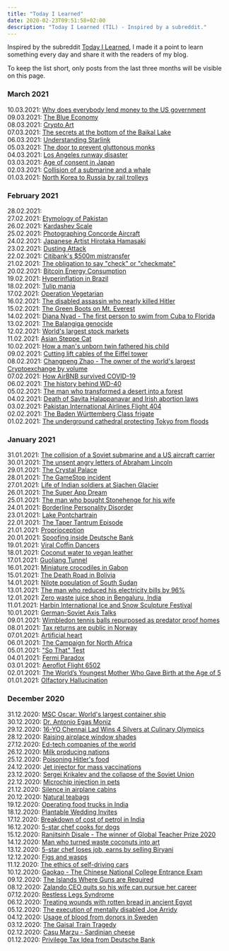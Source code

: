```yaml
---
title: "Today I Learned"
date: 2020-02-23T09:51:58+02:00
description: "Today I Learned (TIL) - Inspired by a subreddit."
---
```


Inspired by the subreddit [Today I Learned](https://www.reddit.com/r/todayilearned/), I made it a point to learn something every day and share it with the readers of my blog.

To keep the list short, only posts from the last three months will be visible on this page.

### March 2021

10.03.2021: <a href = "https://finshots.in/archive/why-does-everybody-lend-money-to-the-us-government/" target = "_blank">Why does everybody lend money to the US government</a><br>
09.03.2021: <a href = "https://finshots.in/archive/the-blue-economy-explained/" target = "_blank">The Blue Economy</a><br>
08.03.2021: <a href = "https://finshots.in/archive/the-mesmerising-world-of-crypto-art/" target = "_blank">Crypto Art</a><br>
07.03.2021: <a href = "https://historyofyesterday.com/the-secrets-at-the-bottom-of-the-deepest-lake-in-the-world-eb6a1333f95f" target = "_blank">The secrets at the bottom of the Baikal Lake</a><br>
06.03.2021: <a href = "https://finshots.in/archive/understanding-starlink/" target = "_blank">Understanding Starlink</a><br>
05.03.2021: <a href = "https://qr.ae/pNLycr" target = "_blank">The door to prevent gluttonous monks</a><br>
04.03.2021: <a href = "https://en.wikipedia.org/wiki/Los_Angeles_runway_disaster" target = "_blank">Los Angeles runway disaster</a><br>
03.03.2021: <a href = "https://historyofyesterday.com/why-is-the-age-of-consent-in-japan-only-13-year-old-e4363d0ea679" target = "_blank">Age of consent in Japan</a><br>
02.03.2021: <a href = "https://qr.ae/pNdTwV" target = "_blank">Collision of a submarine and a whale</a><br>
01.03.2021: <a href = "https://qr.ae/pNdT5Q" target = "_blank">North Korea to Russia by rail trolleys</a><br>

### February 2021

28.02.2021: <a href = "https://www.indiatoday.in/newsmo/video/-sonam-wangchuk-s-gift-to-indian-army-all-you-need-to-know-about-solar-heated-tent-1773848-2021-02-28" target = "_blank"></a><br>
27.02.2021: <a href = "https://qr.ae/pNdTuF" target = "_blank">Etymology of Pakistan</a><br>
26.02.2021: <a href = "https://en.wikipedia.org/wiki/Kardashev_scale" target = "_blank">Kardashev Scale</a><br>
25.02.2021: <a href = "https://qr.ae/pNdTKL" target = "_blank">Photographing Concorde Aircraft</a><br>
24.02.2021: <a href = "https://qr.ae/pNjJdY" target = "_blank">Japanese Artist Hirotaka Hamasaki</a><br>
23.02.2021: <a href = "https://crypto-corner.com/2020/04/28/dusting-attacks-explained/" target = "_blank">Dusting Attack</a><br>
22.02.2021: <a href = "https://entrepreneurshandbook.co/citibanks-500-million-mis-transfer-can-t-be-undone-per-courts-e5f267ec8c09" target = "_blank">Citibank's $500m mistransfer</a><br>
21.02.2021: <a href = "https://qr.ae/pNj2xV" target = "_blank">The obligation to say "check" or "checkmate"</a><br>
20.02.2021: <a href = "https://digiconomist.net/bitcoin-energy-consumption" target = "_blank">Bitcoin Energy Consumption</a><br>
19.02.2021: <a href = "https://en.wikipedia.org/wiki/Hyperinflation_in_Brazil" target = "_blank">Hyperinflation in Brazil</a><br>
18.02.2021: <a href = "https://en.wikipedia.org/wiki/Tulip_mania" target = "_blank">Tulip mania</a><br> 
17.02.2021: <a href = "https://medium.com/history-of-yesterday/why-winston-churchill-stopped-operation-vegetarian-e1c0a2176f04" target = "_blank">Operation Vegetarian</a><br>
16.02.2021: <a href = "https://medium.com/history-of-yesterday/the-disabled-assassin-who-nearly-killed-hitler-7fc527642ea4" target = "_blank">The disabled assassin who nearly killed Hitler</a><br>
15.02.2021: <a href = "https://qr.ae/pNBgUs" target = "_blank">The Green Boots on Mt. Everest</a><br>
14.02.2021: <a href = "https://en.wikipedia.org/wiki/Diana_Nyad" target = "_blank">Diana Nyad - The first person to swim from Cuba to Florida</a><br>
13.02.2021: <a href = "https://medium.com/history-of-yesterday/filipino-holocaust-in-the-hands-of-the-americans-6457a9647d2e" target = "_blank">The Balangiga genocide</a><br>
12.02.2021: <a href = "https://finshots.in/infographic/indias-stock-market-is-now-the-7th-largest-globally/" target = "_blank">World's largest stock markets</a><br>
11.02.2021: <a href = "https://qr.ae/pNB4N5" target = "_blank">Asian Steppe Cat</a><br> 
10.02.2021: <a href = "https://time.com/4091210/chimera-twins/" target = "_blank">How a man's unborn twin fathered his child</a><br>
09.02.2021: <a href = "https://qr.ae/pNB41U" target = "_blank">Cutting lift cables of the Eiffel tower</a><br>
08.02.2021: <a href = "https://en.wikipedia.org/wiki/Changpeng_Zhao" target = "_blank">Changpeng Zhao - The owner of the world's largest Cryptoexchange by volume</a><br>
07.02.2021: <a href = "https://finshots.in/markets/how-airbnb-survived-covid/" target = "_blank">How AirBNB survived COVID-19</a><br>
06.02.2021: <a href = "https://medium.com/knowledge-stew/what-does-wd-40-stand-for-b884a91e8923" target = "_blank">The history behind WD-40</a><br>
05.02.2021: <a href = "https://medium.com/history-of-yesterday/the-man-who-transformed-the-desert-into-a-forest-by-planting-trees-for-40-years-f5f1d244f0f4" target = "_blank">The man who transformed a desert into a forest</a><br>
04.02.2021: <a href = "https://en.wikipedia.org/wiki/Death_of_Savita_Halappanavar" target = "_blank">Death of Savita Halappanavar and Irish abortion laws</a><br>
03.02.2021: <a href = "https://medium.com/lessons-from-history/the-airplane-that-never-landed-1319af652010" target = "_blank">Pakistan International Airlines Flight 404</a><br>
02.02.2021: <a href = "https://qr.ae/pNzc0A" target = "_blank">The Baden Württemberg Class frigate</a><br>
01.02.2021: <a href = "https://www.bbc.com/future/article/20181129-the-underground-cathedral-protecting-tokyo-from-floods" target = "_blank">The underground cathedral protecting Tokyo from floods</a><br>

### January 2021

31.01.2021: <a href = "https://qr.ae/pNzccu" target = "_blank">The collision of a Soviet submarine and a US aircraft carrier</a><br>
30.01.2021: <a href = "https://qr.ae/pNzcZT" target = "_blank">The unsent angry letters of Abraham Lincoln</a><br>
29.01.2021: <a href = "https://en.wikipedia.org/wiki/The_Crystal_Palace" target = "_blank">The Crystal Palace</a><br>
28.01.2021: <a href = "https://screenrant.com/gamestop-gme-stock-price-robinhood-short-squeeze-lawsuit/" target = "_blank">The GameStop incident</a><br>
27.01.2021: <a href = "https://qr.ae/pNzc9L" target = "_blank">Life of Indian soldiers at Siachen Glacier</a><br>
26.01.2021: <a href = "https://finshots.in/archive/the-super-app-dream/" target = "_blank">The Super App Dream</a><br>
25.01.2021: <a href = "https://medium.com/history-of-yesterday/the-man-who-bought-stonehenge-for-his-wife-4299ac73a506" target = "_blank">The man who bought Stonehenge for his wife</a><br>
24.01.2021: <a href = "https://en.wikipedia.org/wiki/Borderline_personality_disorder" target = "_blank">Borderline Personality Disorder</a><br>
23.01.2021: <a href = "https://en.wikipedia.org/wiki/Lake_Pontchartrain" target = "_blank">Lake Pontchartrain</a><br>
22.01.2021: <a href = "https://finshots.in/archive/what-is-the-taper-tantrum-episode/" target = "_blank">The Taper Tantrum Episode</a><br>
21.01.2021: <a href = "https://qr.ae/pNl1c1" target = "_blank">Proprioception</a><br>
20.01.2021: <a href = "https://finshots.in/archive/spoofing-inside-deutsche-bank/" target = "_blank">Spoofing inside Deutsche Bank</a><br>
19.01.2021: <a href = "https://www.youtube.com/watch?v=Pt1uw9hTxmA&ab_channel=DrewBinsky" target = "_blank">Viral Coffin Dancers</a><br>
18.01.2021: <a href = "https://www.thebetterindia.com/247050/sustainable-startup-innovation-coconut-water-vegan-leather-eco-friendly-peta-kerala-ros174/" target = "_blank">Coconut water to vegan leather</a><br>
17.01.2021: <a href = "https://en.wikipedia.org/wiki/Guoliang_Tunnel" target = "_blank">Guoliang Tunnel</a><br>
16.01.2021: <a href = "https://qr.ae/pNm47p" target = "_blank">Miniature crocodiles in Gabon</a><br>
15.01.2021: <a href = "https://en.wikipedia.org/wiki/Yungas_Road" target = "_blank">The Death Road in Bolivia</a><br>
14.01.2021: <a href = "https://qr.ae/pNmPLm" target = "_blank">Nilote population of South Sudan</a><br>
13.01.2021: <a href = "https://www.thebetterindia.com/246687/solar-power-electric-vehicle-cost-set-up-how-to-kerala-renewable-energy-solar-kart-him16/" target = "_blank">The man who reduced his electricity bills by 96%</a><br>
12.01.2021: <a href = "https://www.quora.com/What-has-made-you-smile-recently/answer/Ankur-N-Gandhi?ch=99&share=a99738f8&srid=O2FL" target = "_blank">Zero waste juice shop in Bengaluru, India</a><br> 
11.01.2021: <a href = "https://en.wikipedia.org/wiki/Harbin_International_Ice_and_Snow_Sculpture_Festival" target = "_blank">Harbin International Ice and Snow Sculpture Festival</a><br>
10.01.2021: <a href = "https://en.wikipedia.org/wiki/German%E2%80%93Soviet_Axis_talks" target = "_blank">German-Soviet Axis Talks</a><br>
09.01.2021: <a href = "https://qr.ae/pNxZ3r" target = "_blank">Wimbledon tennis balls repurposed as predator proof homes</a><br>
08.01.2021: <a href = "https://www.forbes.com/sites/davidnikel/2020/09/04/in-norway-tax-returns-are-a-matter-of-public-record/" target = "_blank">Tax returns are public in Norway</a><br>
07.01.2021: <a href = "https://www.bloomberg.com/news/articles/2020-12-24/france-s-carmat-soars-as-artificial-heart-hopes-become-reality" target = "_blank">Artificial heart</a><br>
06.01.2021: <a href = "https://en.wikipedia.org/wiki/The_Campaign_for_North_Africa" target = "_blank">The Campaign for North Africa</a><br>
05.01.2021: <a href = "https://qr.ae/pNVl7l" target = "_blank">"So That" Test</a><br>
04.01.2021: <a href = "https://en.wikipedia.org/wiki/Fermi_paradox" target = "_blank">Fermi Paradox</a><br>
03.01.2021: <a href = "https://en.wikipedia.org/wiki/Aeroflot_Flight_6502" target = "_blank">Aeroflot Flight 6502</a><br>
02.01.2021: <a href = "https://medium.com/history-of-yesterday/the-worlds-youngest-mother-who-gave-birth-at-the-age-of-5-fea0678c3e9d" target = "_blank">The World’s Youngest Mother Who Gave Birth at the Age of 5</a><br>
01.01.2021: <a href = "https://en.wikipedia.org/wiki/Phantosmia" target = "_blank">Olfactory Hallucination</a><br>

### December 2020

31.12.2020: <a href = "https://en.wikipedia.org/wiki/MSC_Oscar" target = "_blank">MSC Oscar: World's largest container ship</a><br>
30.12.2020: <a href = "https://qr.ae/pNJ4qH" target = "_blank">Dr. Antonio Egas Moniz</a><br>
29.12.2020: <a href = "https://www.thebetterindia.com/246141/yeshwanth-culinary-olympics-germany-stuttgart-competition-fruit-vegetable-carving-chef-food-young-achiever-vid01/" target = "_blank">16-YO Chennai Lad Wins 4 Silvers at Culinary Olympics</a><br>
28.12.2020: <a href = "https://www.lonelyplanet.com/articles/why-raise-airplane-window-shades" target = "_blank">Raising airplace window shades</a><br>
27.12.2020: <a href = "https://finshots.in/infographic/is-india-leading-the-ed-tech-revolution/" target = "_blank">Ed-tech companies of the world</a><br>
26.12.2020: <a href = "https://finshots.in/infographic/india-leads-the-world-in-milk-production/" target = "_blank">Milk producing nations</a><br>
25.12.2020: <a href = "https://qr.ae/pNSUBJ" target = "_blank">Poisoning Hitler's food</a><br>
24.12.2020: <a href = "https://en.wikipedia.org/wiki/Jet_injector" target = "_blank">Jet injector for mass vaccinations</a><br>
23.12.2020: <a href = "https://qr.ae/pNSU3I" target = "_blank">Sergei Krikalev and the collapse of the Soviet Union</a><br>
22.12.2020: <a href = "https://qr.ae/pNSU6u" target = "_blank">Microchip injection in pets</a><br>
21.12.2020: <a href = "https://qr.ae/pNSUzd" target = "_blank">Silence in airplane cabins</a><br>
20.12.2020: <a href = "https://www.thebetterindia.com/245802/assam-startup-woolah-biodegradable-tea-bags-natural-leaves-farmers-eco-friendly-innovation-india-gop94/" target = "_blank">Natural teabags</a><br>
19.12.2020: <a href = "https://www.thebetterindia.com/243328/how-to-start-food-truck-license-permits-vehicle-cuisine-business-profits-india-gop94/" target = "_blank">Operating food trucks in India</a><br>
18.12.2020: <a href = "https://www.thebetterindia.com/243036/railway-officer-ecofriendly-wedding-plantable-sustainable-commissioner-irts-environment-anj135/" target = "_blank">Plantable Wedding Invites</a><br>
17.12.2020: <a href = "https://finshots.in/infographic/breaking-down-the-cost-of-a-litre-of-petrol/" target = "_blank">Breakdown of cost of petrol in India</a><br>
16.12.2020: <a href = "https://www.thebetterindia.com/244720/harleys-corner-mumbai-bengaluru-dog-chef-food-human-grade-meat-cookies-cakes-ice-creams-vet-fda-delivery-natural-furry-friends-vid01/" target = "_blank">5-star chef cooks for dogs</a><br>
15.12.2020: <a href = "https://www.youtube.com/watch?v=M6gakOkYDHM" target = "_blank">Ranjitsinh Disale - The winner of Global Teacher Prize 2020</a><br>
14.12.2020: <a href = "https://www.thebetterindia.com/244939/maharashtra-alibaug-coconut-art-gallery-stunning-spectacular-artworks-waste-to-wealth-india-gop94/" target = "_blank">Man who turned waste coconuts into art</a><br>
13.12.2020: <a href = "https://www.arre.co.in/people/mumbai-5-star-chef-sells-street-food-biryani-after-losing-job-during-pandemic/" target = "_blank">5-star chef loses job, earns by selling Biryani</a><br>
12.12.2020: <a href = "https://www.esa.org/esablog/research/the-story-of-the-fig-and-its-wasp/" target = "_blank">Figs and wasps</a><br>
11.12.2020: <a href = "https://towardsdatascience.com/the-ethics-of-self-driving-cars-efaaaaf9e320" target = "_blank">The ethics of self-driving cars</a><br>
10.12.2020: <a href = "https://en.wikipedia.org/wiki/National_College_Entrance_Examination" target = "_blank">Gaokao - The Chinese National College Entrance Exam</a><br>
09.12.2020: <a href = "https://www.youtube.com/watch?v=ch7HwhGynXk&ab_channel=TomScott" target = "_blank">The Islands Where Guns are Required</a><br>
08.12.2020: <a href = "https://edition.cnn.com/2020/12/07/tech/zalando-ceo-quit-intl-hnk/index.html" target = "_blank">Zalando CEO quits so his wife can pursue her career</a><br>
07.12.2020: <a href = "https://en.wikipedia.org/wiki/Restless_legs_syndrome" target = "_blank">Restless Legs Syndrome</a><br>
06.12.2020: <a href = "https://qr.ae/pNabDU" target = "_blank">Treating wounds with rotten bread in ancient Egypt</a><br>
05.12.2020: <a href = "https://en.wikipedia.org/wiki/Joe_Arridy" target = "_blank">The execution of mentally disabled Joe Arridy</a><br>
04.12.2020: <a href = "https://qr.ae/pNabVR" target = "_blank">Usage of blood from donors in Sweden</a><br>
03.12.2020: <a href = "https://qr.ae/pNabc6" target = "_blank">The Gaisal Train Tragedy</a><br>
02.12.2020: <a href = "https://en.wikipedia.org/wiki/Casu_marzu" target = "_blank">Casu Marzu - Sardinian cheese</a><br>
01.12.2020: <a href = "https://finshots.in/archive/a-tax-for-working-from-home/" target = "_blank">Privilege Tax Idea from Deutsche Bank</a><br>